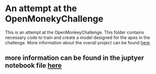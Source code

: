# An attempt at the OpenMonekyChallenge

This is an attempt at the OpenMonkeyChallenge. This folder contains necessary code to train and create a model designed for the apes in the challenge. More information about the overall project can be found [here](Final_paper.pdf).

## more information can be found in the juptyer notebook file [here](project.ipynb)